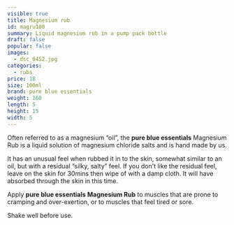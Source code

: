 ```yaml
---
visible: true
title: Magnesium rub
id: magru100
summary: Liquid magnesium rub in a pump pack bottle
draft: false
popular: false
images:
  - dsc_0452.jpg
categories:
  - rubs
price: 18
size: 100ml
brand: pure blue essentials
weight: 160
length: 5
height: 15
width: 5
---
```

Often referred to as a magnesium “oil”, the **pure blue essentials** Magnesium Rub is a liquid solution of magnesium chloride salts and is hand made by us. 

It has an unusual feel when rubbed it in to the skin, somewhat similar to an oil, but with a residual “silky, salty” feel.  If you don't like the residual feel, leave on the skin for 30mins then wipe of with a damp cloth.  It will have absorbed through the skin in this time.

Apply **pure blue essentials** **Magnesium Rub** to muscles that are prone to cramping and over-exertion, or to muscles that feel tired or sore.

Shake well before use.